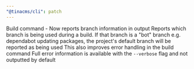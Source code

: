 ```yaml
---
"@tinacms/cli": patch
---
```


Build command - Now reports branch information in output
Reports which branch is being used during a build.
If that branch is a "bot" branch e.g. dependabot updating packages, the project's default branch will be reported as being used
This also improves error handling in the build command
Full error information is available with the `--verbose` flag and not outputted by default

